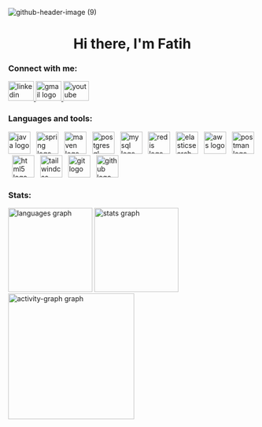 ![github-header-image (9)](https://github.com/user-attachments/assets/d97ef0b4-f80e-4df3-8f93-d2206c71b2e9)



<h1 align="center">Hi there, I'm Fatih</h1>

<p align="center>
  
-🕐 Please don't worry if you can't see any commits these days, I'm probably watching tutorials for a few days. 

-🧑🏻‍💻 I’m currently working on backend development with **Spring Boot and related technologies such as Spring Security, JWT, and Redis**.

</p>

<h3 align="center"> </h3>

<h3 align="left">Connect with me:</h3>
<div align="left">
  <a href="https://www.linkedin.com/in/fatih-%C3%B6zkurt-93748321a/" target="_blank">
    <img src="https://raw.githubusercontent.com/maurodesouza/profile-readme-generator/master/src/assets/icons/social/linkedin/default.svg" width="52" height="40" alt="linkedin logo"  />
  </a>
  <a href="mailto:fatih.ozkurt21@gmail.com?subject=About%20giving%20you%20a%20position%20chance%20in%20our%20company%20%F0%9F%98%8A" target="_blank">
    <img src="https://raw.githubusercontent.com/maurodesouza/profile-readme-generator/master/src/assets/icons/social/gmail/default.svg" width="52" height="40" alt="gmail logo"  />
  </a>
  <a href="https://www.youtube.com/@fatihozkurt21" target="_blank">
    <img src="https://raw.githubusercontent.com/maurodesouza/profile-readme-generator/master/src/assets/icons/social/youtube/default.svg" width="52" height="40" alt="youtube logo"  />
  </a>
</div>

###

<h3 align="left">Languages and tools:</h3>
<div align="left">
  <img src="https://skillicons.dev/icons?i=java" height="45" alt="java logo"  />
  <img width="4" />
  <img src="https://skillicons.dev/icons?i=spring" height="45" alt="spring logo"  />
  <img width="4" />
  <img src="https://skillicons.dev/icons?i=maven" height="45" alt="maven logo"  />
  <img width="4" />
  <img src="https://skillicons.dev/icons?i=postgres" height="45" alt="postgresql logo"  />
  <img width="4" />
  <img src="https://skillicons.dev/icons?i=mysql" height="45" alt="mysql logo"  />
  <img width="4" />
  <img src="https://skillicons.dev/icons?i=redis" height="45" alt="redis logo"  />
  <img width="4" />
  <img src="https://skillicons.dev/icons?i=elasticsearch" height="45" alt="elasticsearch logo"  />
  <img width="4" />
  <img src="https://skillicons.dev/icons?i=aws" height="45" alt="aws logo"  />
  <img width="4" />
  <img src="https://skillicons.dev/icons?i=postman" height="45" alt="postman logo"  />
  <img width="4" />
  <img src="https://skillicons.dev/icons?i=html" height="45" alt="html5 logo"  />
  <img width="4" />
  <img src="https://skillicons.dev/icons?i=tailwind" height="45" alt="tailwindcss logo"  />
  <img width="4" />
  <img src="https://skillicons.dev/icons?i=git" height="45" alt="git logo"  />
  <img width="4" />
  <img src="https://skillicons.dev/icons?i=github" height="45" alt="github logo"  />
</div>

###

<h3 align="left">Stats:</h3>
<div align="left">
  <img src="https://github-readme-stats.vercel.app/api/top-langs?username=fatihhozkurt&locale=en&hide_title=false&layout=compact&card_width=320&langs_count=6&theme=tokyonight&hide_border=true&order=2&custom_title=Most%20Used%20Technologies" height="171" alt="languages graph"  />
  <img src="https://github-readme-stats.vercel.app/api?username=fatihhozkurt&hide_title=false&hide_rank=false&show_icons=false&include_all_commits=true&count_private=true&disable_animations=false&theme=tokyonight&locale=en&hide_border=true&order=1&custom_title=GitHub%20Stats" height="171" alt="stats graph"  />
  <img src="https://github-readme-activity-graph.vercel.app/graph?username=fatihhozkurt&radius=6&theme=tokyo-night&area=true&order=5&custom_title=Contribution%20Graph&hide_border=true&hide_title=false" height="256" alt="activity-graph graph"  />
</div>
